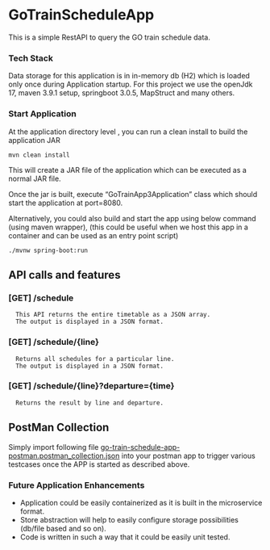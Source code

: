 # GoTrainScheduleApp
This is a simple RestAPI to query the GO train schedule data.

### Tech Stack
Data storage for this application is in in-memory db (H2) which is loaded only once during Application startup.
For this project we use the openJdk 17, maven 3.9.1 setup, springboot 3.0.5, MapStruct and many others.



### Start Application
At the application directory level , you can run a clean install to build the application JAR
```
mvn clean install
```
This will create a JAR file of the application which can be executed as a normal JAR file.

Once the jar is built, execute “GoTrainApp3Application” class which should start the application at port=8080.

Alternatively, you could also build and start the app using below command (using maven wrapper), (this could be useful when we host this app in a container and can be used as an entry point script)
```
./mvnw spring-boot:run
```

## API calls and features

### \[GET\] /schedule

      This API returns the entire timetable as a JSON array.
      The output is displayed in a JSON format.

### \[GET\] /schedule/{line}
      Returns all schedules for a particular line.
      The output is displayed in a JSON format.


###  \[GET\] /schedule/{line}?departure={time}

      Returns the result by line and departure.   



## PostMan Collection
Simply import following file [go-train-schedule-app-postman.postman_collection.json](https://github.com/danguinamrata/go-train-app3/blob/main/src/test/resources/go-train-schedule-app-postman.postman_collection.json) into your postman app to trigger various testcases once the APP is started as described above.


### Future Application Enhancements
 * Application could be easily containerized as it is built in the microservice format.
 * Store abstraction will help to easily configure storage possibilities (db/file based and so on).
 * Code is written in such a way that it could be easily unit tested.
 


        
 
    
      
      
